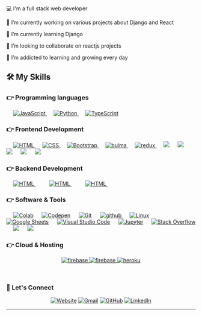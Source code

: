
💻 I'm a full stack web developer

🔭 I’m currently working on various projects about Django and React

🌱 I’m currently learning Django

👯 I’m looking to collaborate on reactjs projects

🌱 I’m addicted to learning and growing every day


## 🛠️ My Skills

### 👉 Programming languages

<p align="left"> 
  &emsp; 
  <a href="https://developer.mozilla.org/en-US/docs/Web/JavaScript" target="_blank"> 
     <img alt="JavaScript" src="https://img.shields.io/badge/JavaScript%20-%23F7DF1E.svg?style=for-the-badge&logo=javascript&logoColor=black">
   </a>
  &emsp;
   <a href="https://www.python.org" target="_blank">
    <img alt="Python" src="https://img.shields.io/badge/Python%20-%2314354C.svg?style=for-the-badge&logo=python&logoColor=white">
  </a>
  &emsp;
   <a href="https://www.typescriptlang.org/" target="_blank">
    <img alt="TypeScript" src="https://img.shields.io/badge/TypeScript-007ACC?style=for-the-badge&logo=typescript&logoColor=white">
  </a>
</p>

### 👉 Frontend Development
<p align="left"> 
  &emsp; 
  <a href="https://www.w3.org/html/" target="_blank"> 
   <img alt="HTML" src="https://img.shields.io/badge/HTML5%20-%23E34F26.svg?style=for-the-badge&logo=html5&logoColor=white">
  </a>   
  &emsp;
  <a href="https://www.w3schools.com/css/" target="_blank">
    <img alt="CSS" src="https://img.shields.io/badge/CSS%20-%231572B6.svg?style=for-the-badge&logo=css3&logoColor=white">
  </a> 
   &emsp;
  <a href="https://getbootstrap.com" target="_blank"> 
    <img alt="Bootstrap" src="https://img.shields.io/badge/Bootstrap-%23563D7C.svg?style=for-the-badge&logo=bootstrap&logoColor=white"/>
  </a>
   &emsp;
  <a href="https://bulma.io/" target="_blank">
    <img  alt="bulma" src="https://img.shields.io/badge/bulma-00D1B2.svg?style=for-the-badge&logo=bulma&logoColor=white"/>
  </a>
   &emsp;
   <a href="https://redux.js.org" target="_blank"> 
    <img src="https://img.shields.io/badge/redux-764ABC.svg?style=for-the-badge&logo=redux&logoColor=white" alt="redux"/> 
  </a> 
   &emsp;
	 <img src="https://img.shields.io/badge/Sass-CC6699?style=for-the-badge&logo=sass&logoColor=white">
   &emsp;
	 <img src="https://img.shields.io/badge/styled--components-DB7093?style=for-the-badge&logo=styled-components&logoColor=white">
   &emsp;
	 <img src="https://img.shields.io/badge/-ReactJs-61DAFB?logo=react&logoColor=white&style=for-the-badge">
   &emsp;
	 <img src="https://img.shields.io/badge/-ReactJs-61DAFB?logo=react&logoColor=white&style=for-the-badge">
   &emsp;
	<img src="https://img.shields.io/badge/testing%20library-323330?style=for-the-badge&logo=testing-library&logoColor=red">
</p>


### 👉 Backend Development
<p align="left"> 
  &emsp; 
  <a href="https://www.djangoproject.com/" target="_blank"> 
   <img alt="HTML" src="https://img.shields.io/badge/Django-092E20?style=for-the-badge&logo=django&logoColor=white">
  </a>   
  &emsp;
  &emsp; 
  <a href="https://www.django-rest-framework.org/" target="_blank"> 
   <img alt="HTML" src="https://img.shields.io/badge/DJANGO-REST-ff1709?style=for-the-badge&logo=django&logoColor=white&color=ff1709&labelColor=gray">
  </a>   
  &emsp;
  &emsp; 
  <a href="https://www.postgresql.org/" target="_blank"> 
   <img alt="HTML" src="https://img.shields.io/badge/postgres-%23316192.svg?style=for-the-badge&logo=postgresql&logoColor=white">
  </a>   
  &emsp;
</p>



### 👉 Software & Tools
 
<p>
  &emsp;
    <a href="#"><img alt="Colab" src="https://img.shields.io/badge/Colab-00b56a.svg?style=for-the-badge&logo=google-colab&logoColor=white"></a>
  &emsp;
    <a href="#"><img alt="Codepen" src="https://img.shields.io/badge/Codepen-000000.svg?style=for-the-badge&logo=codepen&logoColor=white"></a>
  &emsp;
    <a href="#"><img alt="Git" src="https://img.shields.io/badge/Git%20-%23F05033.svg?style=for-the-badge&logo=git&logoColor=white"></a>
  &emsp;
    <a href="https://github.com/omerfdasar" target="_blank">
    <img src="https://img.shields.io/badge/github-181717.svg?style=for-the-badge&logo=github&logoColor=white" alt="github" />  </a>
  &emsp;
    <a href="#"><img alt="Linux" src="https://img.shields.io/badge/Linux-FCC624?style=style=for-the-badge&logo=linux&logoColor=black"></a>
  &emsp;
    <a href="#"><img alt="Google Sheets" src="https://img.shields.io/badge/Google%20Sheets%20-%2334A853.svg?style=for-the-badge&logo=google%20sheets&logoColor=white"></a>
  &emsp;
    <a href="#"><img alt="Visual Studio Code" src="https://img.shields.io/badge/Visual%20Studio%20Code-0078d7.svg?style=for-the-badge&logo=visual-studio-code&logoColor=white"></a>
  &emsp;
    <a href="#"><img alt="Jupyter" src="https://img.shields.io/badge/Jupyter%20-%23F37626.svg?style=for-the-badge&logo=Jupyter&logoColor=white"></a>
  &emsp;
    <a href="#"><img alt="Stack Overflow" src="https://img.shields.io/badge/-Stack%20Overflow-FE7A16?style=for-the-badge&logo=stack-overflow&logoColor=white"></a>
  &emsp;
	  <img src="https://img.shields.io/badge/Postman-FF6C37?style=for-the-badge&logo=Postman&logoColor=white">
  &emsp;
	<img src="https://img.shields.io/badge/Shell_Script-121011?style=for-the-badge&logo=gnu-bash&logoColor=white">
  &emsp;
	
</p>

### 👉 Cloud & Hosting
<p align="center">
  
  <a href="https://firebase.google.com/" target="_blank">
    <img src="https://img.shields.io/badge/firebase-FFCA28.svg?style=for-the-badge&logo=firebase&logoColor=black" alt="firebase"/>
  </a>
  <a href="https://netlify.com/" target="_blank">
    <img src="https://img.shields.io/badge/netlify-00C7B7.svg?style=for-the-badge&logo=netlify&logoColor=black" alt="firebase"/>
  </a>
  <a href="https://heroku.com" target="_blank"> 
    <img src="https://img.shields.io/badge/heroku-430098.svg?style=for-the-badge&logo=heroku&logoColor=white"
      alt="heroku"/> 
  </a> 
</p>

<br/>

### 🤵 Let's Connect

<p align="center">
  <a href="https://omerfdasar.github.io/MyPortfolio/"><img src="https://img.icons8.com/bubbles/50/000000/web.png" alt="Website"/></a>
	<a href="mailto:omerfarukdasar@gmail.com"><img src="https://img.icons8.com/bubbles/50/000000/gmail.png" alt="Gmail"/></a>
	<a href="https://github.com/omerfdasar"><img src="https://img.icons8.com/bubbles/50/000000/github.png" alt="GitHub"/></a>
	<a href="https://www.linkedin.com/in/omer-dasar/"><img src="https://img.icons8.com/bubbles/50/000000/linkedin.png" alt="LinkedIn"/></a>

	
</p>

<hr/>

